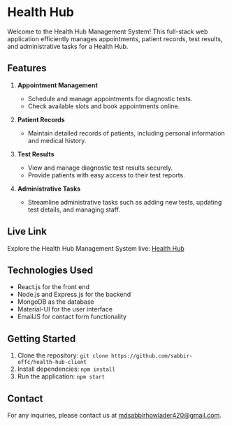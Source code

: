 # Health Hub

Welcome to the Health Hub Management System! This full-stack web application efficiently manages appointments, patient records, test results, and administrative tasks for a Health Hub.

## Features

1. **Appointment Management**

   - Schedule and manage appointments for diagnostic tests.
   - Check available slots and book appointments online.

2. **Patient Records**

   - Maintain detailed records of patients, including personal information and medical history.

3. **Test Results**

   - View and manage diagnostic test results securely.
   - Provide patients with easy access to their test reports.

4. **Administrative Tasks**
   - Streamline administrative tasks such as adding new tests, updating test details, and managing staff.

## Live Link

Explore the Health Hub Management System live: [Health Hub](https://diagnostic-center-1ba53.web.app/)

## Technologies Used

- React.js for the front end
- Node.js and Express.js for the backend
- MongoDB as the database
- Material-UI for the user interface
- EmailJS for contact form functionality

## Getting Started

1. Clone the repository: `git clone https://github.com/sabbir-offc/health-hub-client`
2. Install dependencies: `npm install`
3. Run the application: `npm start`

## Contact

For any inquiries, please contact us at [mdsabbirhowlader420@gmail.com](mailto:mdsabbirhowlader420@gmail.com).
